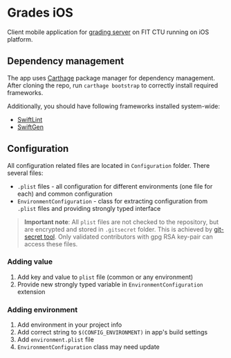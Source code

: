 # Grades iOS
Client mobile application for [grading server](https://grades.fit.cvut.cz/) on FIT CTU running on iOS platform.

## Dependency management
The app uses [Carthage](https://github.com/Carthage/Carthage) package manager for dependency management. After cloning the repo, run `carthage bootstrap` to correctly install required frameworks.

Additionally, you should have following frameworks installed system-wide:

 * [SwiftLint](https://github.com/realm/SwiftLint)
 * [SwiftGen](https://github.com/SwiftGen/SwiftGen)

## Configuration
All configuration related files are located in `Configuration` folder. There several files:
 * `.plist` files - all configuration for different environments (one file for each) and common configuration
 * `EnvironmentConfiguration` - class for extracting configuration from `.plist` files and providing strongly typed interface

 > **Important note**: All `plist` files are not checked to the repository, but are encrypted and stored in `.gitsecret` folder. This is achieved by [git-secret tool](https://git-secret.io/). Only validated contributors with gpg RSA key-pair can access these files.

 ### Adding value
 1. Add key and value to `plist` file (common or any environment)
 2. Provide new strongly typed variable in `EnvironmentConfiguration` extension

 ### Adding environment
 1. Add environment in your project info
 2. Add correct string to `$(CONFIG_ENVIRONMENT)` in app's build settings
 3. Add `environment.plist` file
 4. `EnvironmentConfiguration` class may need update
